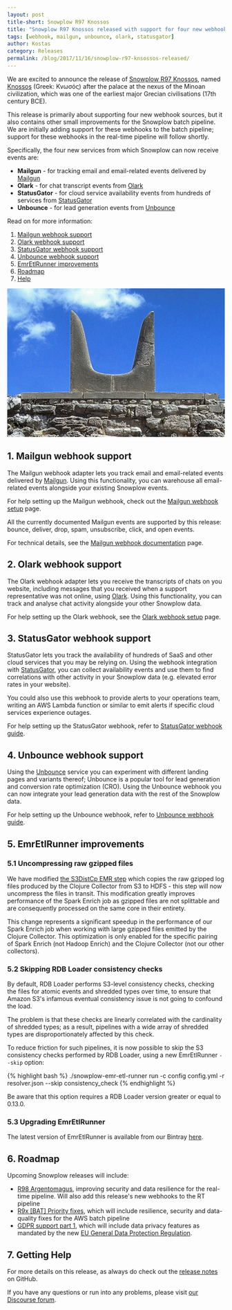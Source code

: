 ```yaml
---
layout: post
title-short: Snowplow R97 Knossos
title: "Snowplow R97 Knossos released with support for four new webhooks"
tags: [webhook, mailgun, unbounce, olark, statusgator]
author: Kostas
category: Releases
permalink: /blog/2017/11/16/snowplow-r97-knsossos-released/
---
```


We are excited to announce the release of [Snowplow R97 Knossos][snowplow-release], named [Knossos][knossos] (Greek: Κνωσός) after the palace at the nexus of the Minoan civilization, which was one of the earliest major Grecian civilisations (17th century BCE).

This release is primarily about supporting four new webhook sources, but it also contains other small improvements for the Snowplow batch pipeline. We are initially adding support for these webhooks to the batch pipeline; support for these webhooks in the real-time pipeline will follow shortly.

Specifically, the four new services from which Snowplow can now receive events are:

- **Mailgun** - for tracking email and email-related events delivered by [Mailgun][mailgun-website]
- **Olark** - for chat transcript events from [Olark][olark-website]
- **StatusGator** - for cloud service availability events from hundreds of services from [StatusGator][statusgator-website]
- **Unbounce** - for lead generation events from [Unbounce][unbounce-website]

Read on for more information:

1. [Mailgun webhook support](#mailgun)
2. [Olark webhook support](#olark)
3. [StatusGator webhook support](#statusgator)
4. [Unbounce webhook support](#unbounce)
5. [EmrEtlRunner improvements](#eer)
6. [Roadmap](#roadmap)
7. [Help](#help)

<!--more-->

![Knossos][minoan-horns]

<h2 id="mailgun">1. Mailgun webhook support</h2>

The Mailgun webhook adapter lets you track email and email-related events delivered by [Mailgun][mailgun-website]. Using this functionality, you can warehouse all email-related events alongside your existing Snowplow events.

For help setting up the Mailgun webhook, check out the [Mailgun webhook setup][mailgun-setup] page.

All the currently documented Mailgun events are supported by this release: bounce, deliver, drop, spam, unsubscribe, click, and open events.

For technical details, see the [Mailgun webhook documentation][mailgun-techdoc] page.

<h2 id="olark">2. Olark webhook support</h2>

The Olark webhook adapter lets you receive the transcripts of chats on you website, including messages that you received when a support representative was not online, using [Olark][olark-website]. Using this functionality, you can track and analyse chat activity alongside your other Snowplow data.

For help setting up the Olark webhook, see the [Olark webhook setup][olark-setup] page.

<h2 id="statusgator">3. StatusGator webhook support</h2>

StatusGator lets you track the availability of hundreds of SaaS and other cloud services that you may be relying on. Using the webhook integration with [StatusGator][statusgator-website], you can collect availability events and use them to find correlations with other activity in your Snowplow data (e.g. elevated error rates in your website).

You could also use this webhook to provide alerts to your operations team, writing an AWS Lambda function or similar to emit alerts if specific cloud services experience outages.

For help setting up the StatusGator webhook, refer to [StatusGator webhook guide][statusgator-setup].

<h2 id="unbounce">4. Unbounce webhook support</h2>

Using the [Unbounce][unbounce-website] service you can experiment with different landing pages and variants thereof; Unbounce is a popular tool for lead generation and conversion rate optimization (CRO). Using the Unbounce webhook you can now integrate your lead generation data with the rest of the Snowplow data.

For help setting up the Unbounce webhook, refer to [Unbounce webhook guide][unbounce-setup].

<h2 id="eer">5. EmrEtlRunner improvements</h2>

<h3 id="gzip">5.1 Uncompressing raw gzipped files</h3>

We have modified [the S3DistCp EMR step][s3-dist-cp] which copies the raw gzipped log files produced by the
Clojure Collector from S3 to HDFS - this step will now uncompress the files in transit. This modification
greatly improves performance of the Spark Enrich job as gzipped files are not splittable and are
consequently processed on the same core in their entirety.

This change represents a significant speedup in the performance of our Spark Enrich job when working with large gzipped files emitted by the Clojure Collector. This optimization is only enabled for the specific pairing of Spark Enrich (not Hadoop Enrich) and the Clojure Collector (not our other collectors).

<h3 id="consistency">5.2 Skipping RDB Loader consistency checks</h3>

By default, RDB Loader performs S3-level consistency checks, checking the files for atomic events and shredded types
over time, to ensure that Amazon S3's infamous eventual consistency issue is not going to confound the load.

The problem is that these checks are linearly correlated with the cardinality of shredded types; as a result, pipelines with a wide array of shredded types are disproportionately affected by this check.

To reduce friction for such pipelines, it is now possible to skip the S3 consistency checks performed by RDB Loader, using a new EmrEtlRunner `--skip` option:

{% highlight bash %}
./snowplow-emr-etl-runner run -c config config.yml -r resolver.json --skip consistency_check
{% endhighlight %}

Be aware that this option requires a RDB Loader version greater or equal to 0.13.0.

<h3 id="eer-upg">5.3 Upgrading EmrEtlRunner</h3>

The latest version of EmrEtlRunner is available from our Bintray [here][eer-dl].

<h2 id="roadmap">6. Roadmap</h2>

Upcoming Snowplow releases will include:

* [R98 Argentomagus][r9x-str-quality], improving security and data resilience for the real-time pipeline. Will also add this release's new webhooks to the RT pipeline
* [R9x [BAT] Priority fixes][r9x-bat-quality], which will include resilience, security and data-quality fixes for the AWS batch pipeline
* [GDPR support part 1][gdpr-support], which will include data privacy features as mandated by the new [EU General Data Protection Regulation][eugdpr-website].

<h2 id="help">7. Getting Help</h2>

For more details on this release, as always do check out the [release notes][snowplow-release] on GitHub.

If you have any questions or run into any problems, please visit [our Discourse forum][discourse].

[snowplow-release]: https://github.com/snowplow/snowplow/releases/r97-knossos

[discourse]: http://discourse.snowplowanalytics.com/

[knossos]: https://en.wikipedia.org/wiki/Knossos
[minoan-horns]: /assets/img/blog/2017/11/Minoan_Horns_of_Consecration_Restoration_Knossos.jpg

[r9x-str-quality]: https://github.com/snowplow/snowplow/milestone/144
[r9x-bat-quality]: https://github.com/snowplow/snowplow/milestone/145
[gdpr-support]: https://github.com/snowplow/snowplow/milestone/149
[eugdpr-website]: http://www.eugdpr.org/

[miike]: https://github.com/miike

[mailgun-website]: https://www.mailgun.com
[mailgun-setup]: https://www.mailgun.com/your-guide-to-webhooks
[mailgun-techdoc]: https://documentation.mailgun.com/en/latest/api-webhooks.html

[olark-website]: https://www.olark.com/
[olark-setup]: https://www.olark.com/integrations/webhooks

[statusgator-website]: https://statusgator.com/
[statusgator-setup]: https://blog.statusgator.com/introducing-web-hooks/

[unbounce-website]: https://unbounce.com
[unbounce-setup]: https://documentation.unbounce.com/hc/en-us/articles/203510044-Using-a-Webhook

[s3-dist-cp]: http://docs.aws.amazon.com/emr/latest/ReleaseGuide/UsingEMR_s3distcp.html
[eer-dl]: http://dl.bintray.com/snowplow/snowplow-generic/snowplow_emr_r97_knossos.zip
